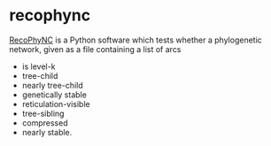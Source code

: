 # recophync
[RecoPhyNC](http://phylnet.univ-mlv.fr/recophync/) is a Python software which tests 
whether a phylogenetic network, given as a file containing a list of arcs
* is level-k
* tree-child
* nearly tree-child
* genetically stable
* reticulation-visible
* tree-sibling
* compressed
* nearly stable. 